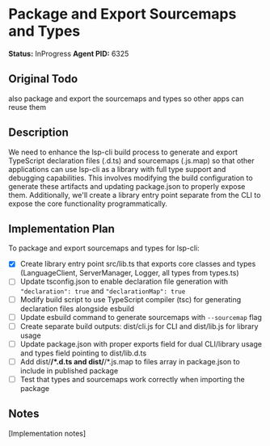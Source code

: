 # Package and Export Sourcemaps and Types
**Status:** InProgress
**Agent PID:** 6325

## Original Todo
also package and export the sourcemaps and types so other apps can reuse them

## Description
We need to enhance the lsp-cli build process to generate and export TypeScript declaration files (.d.ts) and sourcemaps (.js.map) so that other applications can use lsp-cli as a library with full type support and debugging capabilities. This involves modifying the build configuration to generate these artifacts and updating package.json to properly expose them. Additionally, we'll create a library entry point separate from the CLI to expose the core functionality programmatically.

## Implementation Plan
To package and export sourcemaps and types for lsp-cli:

- [x] Create library entry point src/lib.ts that exports core classes and types (LanguageClient, ServerManager, Logger, all types from types.ts)
- [ ] Update tsconfig.json to enable declaration file generation with `"declaration": true` and `"declarationMap": true`
- [ ] Modify build script to use TypeScript compiler (tsc) for generating declaration files alongside esbuild
- [ ] Update esbuild command to generate sourcemaps with `--sourcemap` flag
- [ ] Create separate build outputs: dist/cli.js for CLI and dist/lib.js for library usage
- [ ] Update package.json with proper exports field for dual CLI/library usage and types field pointing to dist/lib.d.ts
- [ ] Add dist/**/*.d.ts and dist/**/*.js.map to files array in package.json to include in published package
- [ ] Test that types and sourcemaps work correctly when importing the package

## Notes
[Implementation notes]